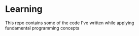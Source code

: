 # Learning

This repo contains some of the code I've written while applying fundamental programming concepts